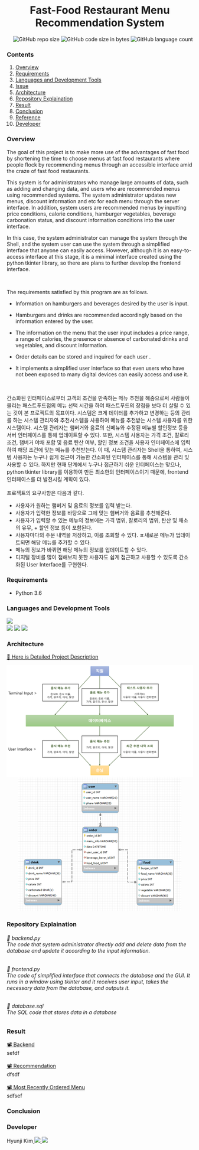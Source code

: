 # <div align=center> Fast-Food Restaurant Menu Recommendation System </div>

<div align=right> <img alt="GitHub repo size" src="https://img.shields.io/github/repo-size/HJK02130/Fast-Food-Restaurant-Menu-Recommendation-System?style=flat-square"> <img alt="GitHub code size in bytes" src="https://img.shields.io/github/languages/code-size/HJK02130/Fast-Food-Restaurant-Menu-Recommendation-System?style=flat-square"> <img alt="GitHub language count" src="https://img.shields.io/github/languages/count/HJK02130/Fast-Food-Restaurant-Menu-Recommendation-System?style=flat-square"> </div>


### Contents
1. [Overview](#overview)
2. [Requirements](#requirements)
3. [Languages and Development Tools](#languages-and-development-tools)
4. [Issue](#issue)
5. [Architecture](#architecture)
6. [Repository Explaination](#repository-explaination)
7. [Result](#result)
8. [Conclusion](#conclusion)
9. [Reference](#reference)
10. [Developer](#developer)


### Overview
The goal of this project is to make more use of the advantages of fast food by shortening the time to choose menus at fast food restaurants where people flock by recommending menus through an accessible interface amid the craze of fast food restaurants.

This system is for administrators who manage large amounts of data, such as adding and changing data, and users who are recommended menus using recommended systems. The system administrator updates new menus, discount information and etc for each menu through the server interface. In addition, system users are recommended menus by inputting price conditions, calorie conditions, hamburger vegetables, beverage carbonation status, and discount information conditions into the user interface.

In this case, the system administrator can manage the system through the Shell, and the system user can use the system through a simplified interface that anyone can easily access. However, although it is an easy-to-access interface at this stage, it is a minimal interface created using the python tkinter library, so there are plans to further develop the frontend interface.

<br/>


The requirements satisfied by this program are as follows.</br>
+ Information on hamburgers and beverages desired by the user is input.
+ Hamburgers and drinks are recommended accordingly based on the information entered by the user.
+ The information on the menu that the user input includes a price range, a range of calories, the presence or absence of carbonated drinks and vegetables, and discount information.
+ Order details can be stored and inquired for each user .
+ It implements a simplified user interface so that even users who have not been exposed to many digital devices can easily access and use it.
  
  </br>
  
간소화된 인터페이스로부터 고객의 조건을 만족하는 메뉴 추천을 해줌으로써 사람들이 몰리는 패스트푸드점의 메뉴 선택 시간을 하여 패스트푸드의 장점을 보다 더 살릴 수 있는 것이 본 프로젝트의 목표이다. 시스템은 크게 데이터를 추가하고 변경하는 등의 관리를 하는 시스템 관리자와 추천시스템을 사용하여 메뉴를 추천받는 시스템 사용자를 위한 시스템이다. 시스템 관리자는 햄버거와 음료의 신메뉴와 수정된 메뉴별 할인정보 등을 서버 인터페이스를 통해 업데이트할 수 있다. 또한, 시스템 사용자는 가격 조건, 칼로리 조건, 햄버거 야채 포함 및 음료 탄산 여부, 할인 정보 조건을 사용자 인터페이스에 입력하여 해당 조건에 맞는 메뉴를 추천받는다. 이 때, 시스템 관리자는 Shell을 통하여, 시스템 사용자는 누구나 쉽게 접근이 가능한 간소화된 인터페이스를 통해 시스템을 관리 및 사용할 수 있다. 하지만 현재 단계에서 누구나 접근하기 쉬운 인터페이스는 맞으나, python tkinter library를 이용하여 만든 최소한의 인터페이스이기 때문에, frontend 인터페이스를 더 발전시킬 계획이 있다.
<br/><br/>
프로젝트의 요구사항은 다음과 같다.<br/>

+ 사용자가 원하는 햄버거 및 음료의 정보를 입력 받는다.
+ 사용자가 입력한 정보를 바탕으로 그에 맞는 햄버거와 음료를 추천해준다.
+ 사용자가 입력할 수 있는 메뉴의 정보에는 가격 범위, 칼로리의 범위, 탄산 및 채소의 유무, + 할인 정보 등이 포함된다.
+ 사용자마다의 주문 내역을 저장하고, 이를 조회할 수 있다.
ㅍ새로운 메뉴가 업데이트되면 해당 메뉴를 추가할 수 있다.
+ 메뉴의 정보가 바뀌면 해당 메뉴의 정보를 업데이트할 수 있다.
+ 디지털 장비를 많이 접해보지 못한 사용자도 쉽게 접근하고 사용할 수 있도록 간소화된 User Interface를 구현한다.

### Requirements
+ Python 3.6

### Languages and Development Tools
<img src="https://img.shields.io/badge/MySQL-4479A1?style=flat-square&logo=MySQL&logoColor=white"/> <br/> <img src="https://img.shields.io/badge/Python-3766AB?style=flat-square&logo=Python&logoColor=white"/> <img src="https://img.shields.io/badge/Google Colab-F9AB00?style=flat-square&logo=GoogleColab&logoColor=white"/> <img src="https://img.shields.io/badge/Visual Studio Code-007ACC?style=flat-square&logo=VisualStudioCode&logoColor=white"/>

### Architecture
[📑 Here is Detailed Project Description]()
<div align=center>  <img src="./img/architecture.png"> </div>
<div align=center>  <img src="./img/schema.png"> </div>

### Repository Explaination
###### 📄 backend.py<br/> The code that system administrator directly add and delete data from the database and update it according to the input information.
###### 📄 frontend.py<br/> The code of simplified interface that connects the database and the GUI. It runs in a window using tkinter and it receives user input, takes the necessary data from the database, and outputs it.
###### 📄 database.sql<br/> The SQL code that stores data in a database


### Result
[📽 Backend](https://drive.google.com/file/d/1zV7LPVXZkRA5xymigADNiWRn3crpBPux/view?usp=share_link) <br/>
sefdf<br/><br/>
[📽 Recommendation](https://drive.google.com/file/d/17rVaYJsJNsFxVcLVaM-DugZRWrV_0N2l/view?usp=share_link) <br/>
dfsdf<br/><br/>
[📽 Most Recently Ordered Menu](https://drive.google.com/file/d/1sylJMnrQ7gq0fPwm_yITdvkZH_byZyUu/view?usp=share_link)<br/>
sdfsef<br/>

### Conclusion



### Developer
Hyunji Kim<a href="mailto:hjk021@khu.ac.kr"> <img src ="https://img.shields.io/badge/Gmail-EA4335.svg?&style=flat-squar&logo=Gmail&logoColor=white"/> 
	<a href = "https://github.com/HJK02130"> <img src ="https://img.shields.io/badge/Github-181717.svg?&style=flat-squar&logo=Github&logoColor=white"/> </a>
